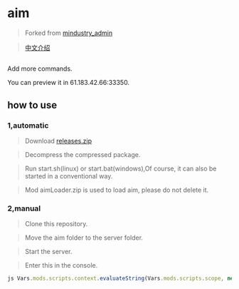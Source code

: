 # aim

> Forked from [mindustry_admin](https://gitee.com/ydlover/mindustry_admin)

> [中文介绍](README-CN.md)

## 
Add more commands.

You can preview it in 61.183.42.66:33350.

## how to use
### 1,automatic
> Download [releases.zip](https://github.com/byzp/aim/releases)

> Decompress the compressed package.

> Run start.sh(linux) or start.bat(windows),Of course, it can also be started in a conventional way.

> Mod aimLoader.zip is used to load aim, please do not delete it.

### 2,manual
> Clone this repository.

> Move the aim folder to the server folder.

> Start the server.

> Enter this in the console.

```js
js Vars.mods.scripts.context.evaluateString(Vars.mods.scripts.scope, new Packages.arc.files.Fi("aim/Aim.js").readString(),"aim/Aim.js", 1)
```